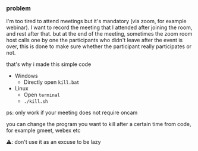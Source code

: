 ### problem

I'm too tired to attend meetings but it's mandatory (via zoom, for example webinar). I want to record the meeting that I attended after joining the room, and rest after that. but at the end of the meeting, sometimes the zoom room host calls one by one the participants who didn't leave after the event is over, this is done to make sure whether the participant really participates or not.


that's why i made this simple code

- Windows
  - Directly open `kill.bat`
- Linux
  - Open `terminal`
  - `./kill.sh`


ps: only work if your meeting does not require oncam

you can change the program you want to kill after a certain time from code, for example gmeet, webex etc

⚠️: don't use it as an excuse to be lazy
